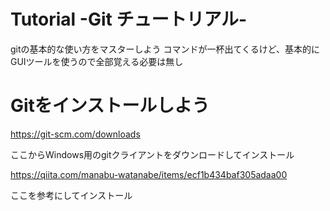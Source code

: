 # Tutorial -Git チュートリアル-
gitの基本的な使い方をマスターしよう
コマンドが一杯出てくるけど、基本的にGUIツールを使うので全部覚える必要は無し

# Gitをインストールしよう
https://git-scm.com/downloads

ここからWindows用のgitクライアントをダウンロードしてインストール

https://qiita.com/manabu-watanabe/items/ecf1b434baf305adaa00

ここを参考にしてインストール